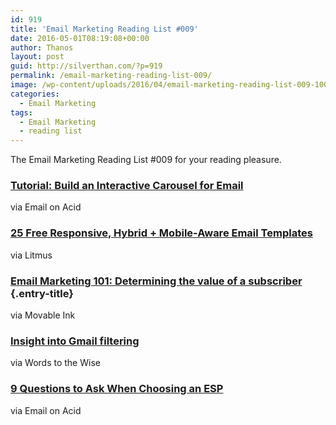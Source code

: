 ```yaml
---
id: 919
title: 'Email Marketing Reading List #009'
date: 2016-05-01T08:19:08+00:00
author: Thanos
layout: post
guid: http://silverthan.com/?p=919
permalink: /email-marketing-reading-list-009/
image: /wp-content/uploads/2016/04/email-marketing-reading-list-009-100x100.jpg
categories:
  - Email Marketing
tags:
  - Email Marketing
  - reading list
---
```

The Email Marketing Reading List #009 for your reading pleasure.

### [Tutorial: Build an Interactive Carousel for Email](https://www.emailonacid.com/blog/article/email-development/build-an-interactive-carousel-for-email/)

via Email on Acid

### [25 Free Responsive, Hybrid + Mobile-Aware Email Templates](https://litmus.com/blog/25-free-responsive-hybrid-mobile-aware-email-templates)

via Litmus

### [Email Marketing 101: Determining the value of a subscriber](http://blog.movableink.com/email-marketing-101-determining-the-value-of-a-subscriber/) {.entry-title}

via Movable Ink

### [Insight into Gmail filtering](https://wordtothewise.com/2016/04/insight-into-gmail-filtering/)

via Words to the Wise

### [9 Questions to Ask When Choosing an ESP](https://www.emailonacid.com/blog/article/email-marketing/9-questions-to-ask-when-choosing-an-esp)

via Email on Acid